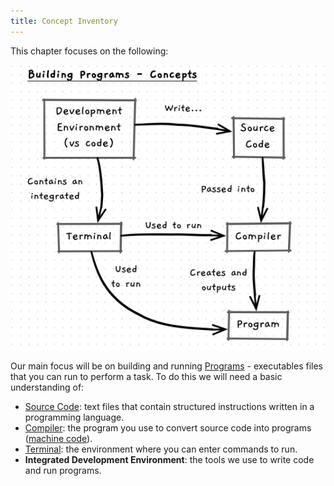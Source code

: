 ```yaml
---
title: Concept Inventory
---
```


This chapter focuses on the following:

![Concepts covered in Building Programs](./images/building-programs-concepts.png)

Our main focus will be on building and running [Programs](/book/part-0-getting-started/1-building-programs/5-reference/1-programs) - executables files that you can run to perform a task. To do this we will need a basic understanding of:

- [Source Code](/book/part-0-getting-started/1-building-programs/5-reference/6-source-code): text files that contain structured instructions written in a programming language. 
- [Compiler](/book/part-0-getting-started/1-building-programs/5-reference/6-source-code): the program you use to convert source code into programs ([machine code](/book/part-0-getting-started/1-building-programs/5-reference/4-machine-code)).
- [Terminal](/book/appendix/2-computer-use/2-trailside/01-terminal): the environment where you can enter commands to run.
- **Integrated Development Environment**: the tools we use to write code and run programs.

